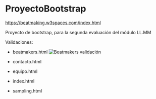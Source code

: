 # ProyectoBootstrap

https://beatmaking.w3spaces.com/index.html

Proyecto de bootstrap, para la segunda evaluación del módulo LL.MM


Validaciones:

- beatmakers.html
![Beatmakers validación](https://github.com/illoneddy/ProyectoBootstrap/blob/main/validaciones/beatmakers.PNG)

- contacto.html
- equipo.html
- index.html
- sampling.html

